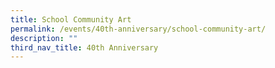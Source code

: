 ```yaml
---
title: School Community Art
permalink: /events/40th-anniversary/school-community-art/
description: ""
third_nav_title: 40th Anniversary
---
```



